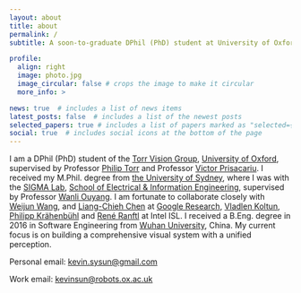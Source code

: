 ```yaml
---
layout: about
title: about
permalink: /
subtitle: A soon-to-graduate DPhil (PhD) student at University of Oxford

profile:
  align: right
  image: photo.jpg
  image_circular: false # crops the image to make it circular
  more_info: >

news: true  # includes a list of news items
latest_posts: false  # includes a list of the newest posts
selected_papers: true # includes a list of papers marked as "selected={true}"
social: true  # includes social icons at the bottom of the page
---
```


I am a DPhil (PhD) student of the [Torr Vision Group](http://www.robots.ox.ac.uk/~tvg/), [University of Oxford](http://www.ox.ac.uk/), supervised by Professor [Philip Torr](http://www.robots.ox.ac.uk/~phst/) and Professor [Victor Prisacariu](http://www.robots.ox.ac.uk/~victor/).
I received my M.Phil. degree from [the University of Sydney](https://sydney.edu.au/), where I was with the [SIGMA Lab](https://sigmalab-usyd.github.io/), [School of Electrical & Information Engineering](https://sydney.edu.au/engineering/about/school-of-electrical-and-information-engineering.html), supervised by Professor [Wanli Ouyang](https://wlouyang.github.io). I am fortunate to collaborate closely with [Weijun Wang](https://scholar.google.com/citations?user=xUoSmEsAAAAJ&hl=en), and [Liang-Chieh Chen](http://liangchiehchen.com/) at [Google Research](https://research.google/), [Vladlen Koltun](http://vladlen.info/), [Philipp Krähenbühl](https://www.philkr.net/) and [René Ranftl](https://scholar.google.com/citations?user=cwKg158AAAAJ&hl=en) at Intel ISL. I received a B.Eng. degree in 2016 in Software Engineering from [Wuhan University](http://www.whu.edu.cn/), China. My current focus is on building a comprehensive visual system with a unified perception.

Personal email: [kevin.sysun@gmail.com](kevin.sysun@gmail.com)
 
Work email: [kevinsun@robots.ox.ac.uk](kevinsun@robots.ox.ac.uk)